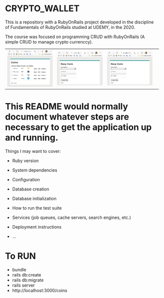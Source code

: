 # CRYPTO_WALLET

This is a repository with a RubyOnRails project developed in the discipline of Fundamentals of RubyOnRails studied at UDEMY, in the 2020.

The course was focused on programming CRUD with RubyOnRails (A simple CRUD to manage crypto currenccy).

<table width:100%>
  <tr>
    <td><img src="./_/CRYPTO_WALLET_image1.jpg"></td>
    <td><img src="./_/CRYPTO_WALLET_image2.jpg"></td>
    <td><img src="./_/CRYPTO_WALLET_image2.jpg"></td>
    <td></td>
  </tr>
</table>

# This README would normally document whatever steps are necessary to get the application up and running.

Things I may want to cover:

* Ruby version

* System dependencies

* Configuration

* Database creation

* Database initialization

* How to run the test suite

* Services (job queues, cache servers, search engines, etc.)

* Deployment instructions

* ...

# To RUN

* bundle
* rails db:create
* rails db:migrate
* rails server
* http://localhost:3000/coins
